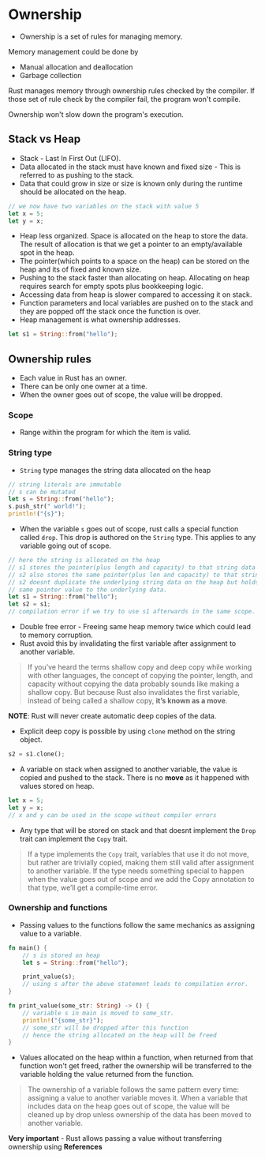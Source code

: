 # Ownership

- Ownership is a set of rules for managing memory.

Memory management could be done by

- Manual allocation and deallocation
- Garbage collection

Rust manages memory through ownership rules checked by the compiler. If those set of rule check by the compiler fail, the program won't compile.

Ownership won't slow down the program's execution.

## Stack vs Heap

- Stack - Last In First Out (LIFO).
- Data allocated in the stack must have known and fixed size - This is referred to as pushing to the stack.
- Data that could grow in size or size is known only during the runtime should be allocated on the heap.

```rust
// we now have two variables on the stack with value 5
let x = 5;
let y = x;
```

- Heap less organized. Space is allocated on the heap to store the data. The result of allocation is that we get a pointer to an empty/available spot in the heap.
- The pointer(which points to a space on the heap) can be stored on the heap and its of fixed and known size.
- Pushing to the stack faster than allocating on heap. Allocating on heap requires search for empty spots plus bookkeeping logic.
- Accessing data from heap is slower compared to accessing it on stack.
- Function parameters and local variables are pushed on to the stack and they are popped off the stack once the function is over.
- Heap management is what ownership addresses.

```rust
let s1 = String::from("hello");
```

## Ownership rules

- Each value in Rust has an owner.
- There can be only one owner at a time.
- When the owner goes out of scope, the value will be dropped.

### Scope

- Range within the program for which the item is valid.

### String type

- `String` type manages the string data allocated on the heap

```rust
// string literals are immutable
// s can be mutated
let s = String::from("hello");
s.push_str(" world!");
println!("{s}");
```

- When the variable `s` goes out of scope, rust calls a special function called `drop`. This drop is authored on the `String` type. This applies to any variable going out of scope.

```rust
// here the string is allocated on the heap
// s1 stores the pointer(plus length and capacity) to that string data on the heap
// s2 also stores the same pointer(plus len and capacity) to that string data
// s2 doesnt duplicate the underlying string data on the heap but holds a duplicate copy of the
// same pointer value to the underlying data.
let s1 = String::from("hello");
let s2 = s1;
// compilation error if we try to use s1 afterwards in the same scope.
```

- Double free error - Freeing same heap memory twice which could lead to memory corruption.
- Rust avoid this by invalidating the first variable after assignment to another variable.

> If you’ve heard the terms shallow copy and deep copy while working with other languages, the concept of copying the pointer, length, and capacity without copying the data probably sounds like making a shallow copy. But because Rust also invalidates the first variable, instead of being called a shallow copy, **it’s known as a move**.

**NOTE**: Rust will never create automatic deep copies of the data.

- Explicit deep copy is possible by using `clone` method on the string object.

```rust
s2 = s1.clone();
```

- A variable on stack when assigned to another variable, the value is copied and pushed to the stack. There is no **move** as it happened with values stored on heap.

```rust
let x = 5;
let y = x;
// x and y can be used in the scope without compiler errors
```

- Any type that will be stored on stack and that doesnt implement the `Drop` trait can implement the `Copy` trait.

> If a type implements the `Copy` trait, variables that use it do not move, but rather are trivially copied, making them still valid after assignment to another variable.
> If the type needs something special to happen when the value goes out of scope and we add the Copy annotation to that type, we’ll get a compile-time error.

### Ownership and functions

- Passing values to the functions follow the same mechanics as assigning value to a variable.

```rust
fn main() {
    // s is stored on heap
    let s = String::from("hello");

    print_value(s);
    // using s after the above statement leads to compilation error.
}

fn print_value(some_str: String) -> () {
    // variable s in main is moved to some_str.
    println!("{some_str}");
    // some_str will be dropped after this function
    // hence the string allocated on the heap will be freed
}
```

- Values allocated on the heap within a function, when returned from that function won't get freed, rather the ownership will be transferred to the variable holding the value returned from the function.

> The ownership of a variable follows the same pattern every time: assigning a value to another variable moves it. When a variable that includes data on the heap goes out of scope, the value will be cleaned up by drop unless ownership of the data has been moved to another variable.

**Very important** - Rust allows passing a value without transferring ownership using **References**

